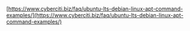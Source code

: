 [https://www.cyberciti.biz/faq/ubuntu-lts-debian-linux-apt-command-examples/](https://www.cyberciti.biz/faq/ubuntu-lts-debian-linux-apt-command-examples/)
